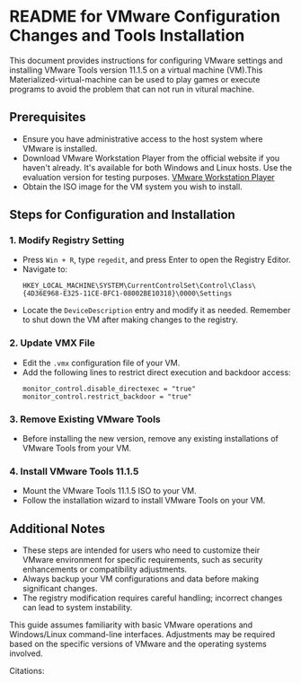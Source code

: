 # README for VMware Configuration Changes and Tools Installation

This document provides instructions for configuring VMware settings and installing VMware Tools version 11.1.5 on a virtual machine (VM).This Materialized-virtual-machine can be used to play games or execute programs to avoid the problem that can not run in vitural machine.

## Prerequisites

- Ensure you have administrative access to the host system where VMware is installed.
- Download VMware Workstation Player from the official website if you haven't already. It's available for both Windows and Linux hosts. Use the evaluation version for testing purposes. [VMware Workstation Player](https://www.vmware.com/products/workstation-player/workstation-player-evaluation.html)
- Obtain the ISO image for the VM system you wish to install.

## Steps for Configuration and Installation

### 1. Modify Registry Setting

- Press `Win + R`, type `regedit`, and press Enter to open the Registry Editor.
- Navigate to:
  ```
  HKEY_LOCAL_MACHINE\SYSTEM\CurrentControlSet\Control\Class\{4D36E968-E325-11CE-BFC1-08002BE10318}\0000\Settings
  ```
- Locate the `DeviceDescription` entry and modify it as needed. Remember to shut down the VM after making changes to the registry.

### 2. Update VMX File

- Edit the `.vmx` configuration file of your VM.
- Add the following lines to restrict direct execution and backdoor access:
  ```
  monitor_control.disable_directexec = "true"
  monitor_control.restrict_backdoor = "true"
  ```

### 3. Remove Existing VMware Tools

- Before installing the new version, remove any existing installations of VMware Tools from your VM.

### 4. Install VMware Tools 11.1.5

- Mount the VMware Tools 11.1.5 ISO to your VM.
- Follow the installation wizard to install VMware Tools on your VM.

## Additional Notes

- These steps are intended for users who need to customize their VMware environment for specific requirements, such as security enhancements or compatibility adjustments.
- Always backup your VM configurations and data before making significant changes.
- The registry modification requires careful handling; incorrect changes can lead to system instability.

This guide assumes familiarity with basic VMware operations and Windows/Linux command-line interfaces. Adjustments may be required based on the specific versions of VMware and the operating systems involved.

Citations:
